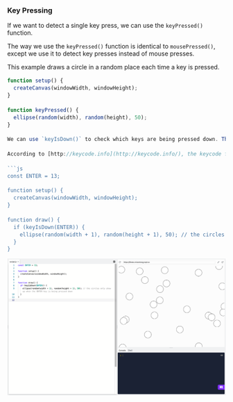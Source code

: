 ### Key Pressing

If we want to detect a single key press, we can use the `keyPressed()` function. 

The way we use the `keyPressed()` function is identical to `mousePressed()`, except we use it to detect key presses instead of mouse presses. 

This example draws a circle in a random place each time a key is pressed.

```js
function setup() {
  createCanvas(windowWidth, windowHeight);
}

function keyPressed() {
  ellipse(random(width), random(height), 50);
}

We can use `keyIsDown()` to check which keys are being pressed down. The `keyIsDown()` function takes a number represeneting a keycode and returns `true` if that key is currently being pressed down and `false` otherwise. 

According to [http://keycode.info](http://keycode.info/), the keycode for the enter key is 13. Now we can modify the previous example so that the circle is drawn only if the enter key is being pressed.

```js
const ENTER = 13;

function setup() {
  createCanvas(windowWidth, windowHeight);
}

function draw() {
  if (keyIsDown(ENTER)) { 
    ellipse(random(width + 1), random(height + 1), 50); // the circles only show up when the ENTER key is being pressed down
  }
}
```

![](../../Images/Conditional9.png)
